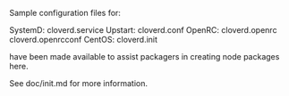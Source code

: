 Sample configuration files for:

SystemD: cloverd.service
Upstart: cloverd.conf
OpenRC:  cloverd.openrc
         cloverd.openrcconf
CentOS:  cloverd.init

have been made available to assist packagers in creating node packages here.

See doc/init.md for more information.
